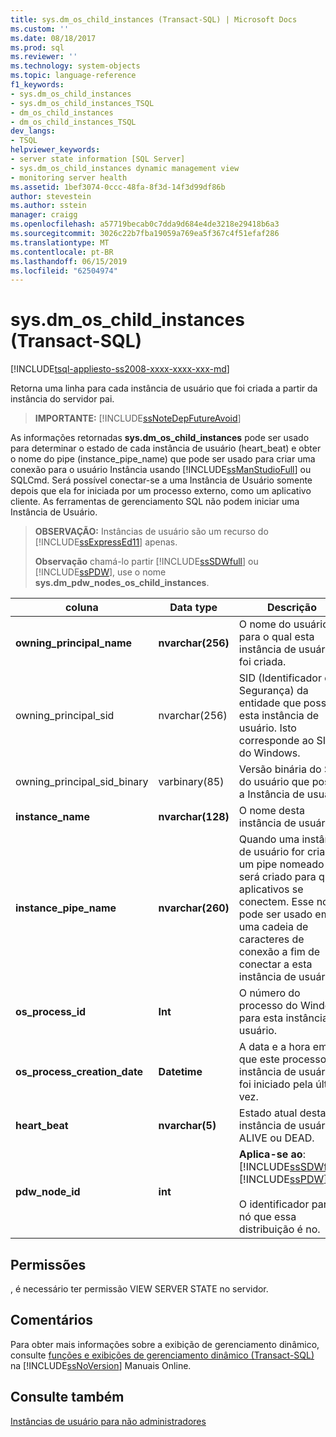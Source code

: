 ```yaml
---
title: sys.dm_os_child_instances (Transact-SQL) | Microsoft Docs
ms.custom: ''
ms.date: 08/18/2017
ms.prod: sql
ms.reviewer: ''
ms.technology: system-objects
ms.topic: language-reference
f1_keywords:
- sys.dm_os_child_instances
- sys.dm_os_child_instances_TSQL
- dm_os_child_instances
- dm_os_child_instances_TSQL
dev_langs:
- TSQL
helpviewer_keywords:
- server state information [SQL Server]
- sys.dm_os_child_instances dynamic management view
- monitoring server health
ms.assetid: 1bef3074-0ccc-48fa-8f3d-14f3d99df86b
author: stevestein
ms.author: sstein
manager: craigg
ms.openlocfilehash: a57719becab0c7dda9d684e4de3218e29418b6a3
ms.sourcegitcommit: 3026c22b7fba19059a769ea5f367c4f51efaf286
ms.translationtype: MT
ms.contentlocale: pt-BR
ms.lasthandoff: 06/15/2019
ms.locfileid: "62504974"
---
```

# <a name="sysdmoschildinstances-transact-sql"></a>sys.dm_os_child_instances (Transact-SQL)
[!INCLUDE[tsql-appliesto-ss2008-xxxx-xxxx-xxx-md](../../includes/tsql-appliesto-ss2008-xxxx-xxxx-xxx-md.md)]

  Retorna uma linha para cada instância de usuário que foi criada a partir da instância do servidor pai.  
  
> **IMPORTANTE:** [!INCLUDE[ssNoteDepFutureAvoid](../../includes/ssnotedepfutureavoid-md.md)]  
  
 As informações retornadas **sys.dm_os_child_instances** pode ser usado para determinar o estado de cada instância de usuário (heart_beat) e obter o nome do pipe (instance_pipe_name) que pode ser usado para criar uma conexão para o usuário Instância usando [!INCLUDE[ssManStudioFull](../../includes/ssmanstudiofull-md.md)] ou SQLCmd. Será possível conectar-se a uma Instância de Usuário somente depois que ela for iniciada por um processo externo, como um aplicativo cliente. As ferramentas de gerenciamento SQL não podem iniciar uma Instância de Usuário.  
  
> **OBSERVAÇÃO:** Instâncias de usuário são um recurso do [!INCLUDE[ssExpressEd11](../../includes/ssexpressed11-md.md)] apenas.  
> 
> **Observação** chamá-lo partir [!INCLUDE[ssSDWfull](../../includes/sssdwfull-md.md)] ou [!INCLUDE[ssPDW](../../includes/sspdw-md.md)], use o nome **sys.dm_pdw_nodes_os_child_instances**.  
  
|coluna|Data type|Descrição|  
|------------|---------------|-----------------|  
|**owning_principal_name**|**nvarchar(256)**|O nome do usuário para o qual esta instância de usuário foi criada.|  
|owning_principal_sid|nvarchar(256)|SID (Identificador de Segurança) da entidade que possui esta instância de usuário. Isto corresponde ao SID do Windows.|  
|owning_principal_sid_binary|varbinary(85)|Versão binária do SID do usuário que possui a Instância de usuário|  
|**instance_name**|**nvarchar(128)**|O nome desta instância de usuário.|  
|**instance_pipe_name**|**nvarchar(260)**|Quando uma instância de usuário for criada, um pipe nomeado será criado para que aplicativos se conectem. Esse nome pode ser usado em uma cadeia de caracteres de conexão a fim de conectar a esta instância de usuário.|  
|**os_process_id**|**Int**|O número do processo do Windows para esta instância de usuário.|  
|**os_process_creation_date**|**Datetime**|A data e a hora em que este processo de instância de usuário foi iniciado pela última vez.|  
|**heart_beat**|**nvarchar(5)**|Estado atual desta instância de usuário; ALIVE ou DEAD.|  
|**pdw_node_id**|**int**|**Aplica-se ao**: [!INCLUDE[ssSDWfull](../../includes/sssdwfull-md.md)], [!INCLUDE[ssPDW](../../includes/sspdw-md.md)]<br /><br /> O identificador para o nó que essa distribuição é no.|  
  
## <a name="permissions"></a>Permissões  
 , é necessário ter permissão VIEW SERVER STATE no servidor.  
  
## <a name="remarks"></a>Comentários  
 Para obter mais informações sobre a exibição de gerenciamento dinâmico, consulte [funções e exibições de gerenciamento dinâmico &#40;Transact-SQL&#41; ](~/relational-databases/system-dynamic-management-views/system-dynamic-management-views.md) na [!INCLUDE[ssNoVersion](../../includes/ssnoversion-md.md)] Manuais Online.  
  
## <a name="see-also"></a>Consulte também  
 [Instâncias de usuário para não administradores](https://msdn.microsoft.com/85385aae-10fb-4f8b-9eeb-cce2ee7da019)  
  
  



